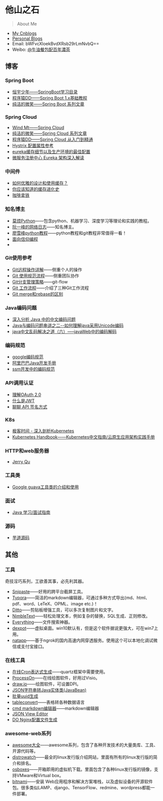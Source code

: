 # 他山之石
> About Me
- [My Cnblogs](http://www.cnblogs.com/Sinte-Beuve/)
- [Personal Blogs](http://furur.xyz)
- Email: bWFvcXloekBvdXRsb29rLmNvbQ==
- Weibo: [@牛油餐包配百年濃茶](https://weibo.com/u/3160001350)

##  博客

###  Spring Boot
- [恒宇少年——SpringBoot学习目录](https://www.jianshu.com/p/9a08417e4e84)
- [程序猿DD——Spring Boot 1.x基础教程](http://blog.didispace.com/spring-boot-learning-1x/)
- [纯洁的微笑——Spring Boot 系列文章](http://www.ityouknow.com/spring-boot.html)

###  Spring Cloud
- [Wind Mt——Spring Cloud](https://windmt.com/tags/Spring-Cloud/page/3/)
- [纯洁的微笑——Spring Cloud 系列文章](http://www.ityouknow.com/spring-cloud)
- [程序猿DD——Spring Cloud 从入门到精通](http://blog.didispace.com/spring-cloud-learning/)
- [Hystrix 配置属性参考](http://zyouwei.com/技术笔记/Java/Hystrix-configuration.html)
- [eureka缓存细节以及生产环境的最佳配置](http://bhsc881114.github.io/2018/04/01/eureka缓存细节以及生产环境的最佳配置)
- [微服务注册中心 Eureka 架构深入解读](https://www.infoq.cn/article/jlDJQ*3wtN2PcqTDyokh)

### 中间件
- [如何优雅的设计和使用缓存？](https://juejin.im/post/5b849878e51d4538c77a974a)
- [你应该知道的缓存进化史](https://juejin.im/post/5b7593496fb9a009b62904fa)
- [咖啡拿铁](https://juejin.im/user/57e4a4e80e3dd9005809b6fb)

###  知名博主
- [莫烦Python](https://morvanzhou.github.io/)——包含python、机器学习、深度学习等理论和实践的教程。
- [阮一峰的网络日志](http://www.ruanyifeng.com/blog/)——知名博主。
- [廖雪峰python教程](https://www.liaoxuefeng.com)——python教程和git教程非常值得一看！
- [面向信仰编程](https://draveness.me/)
- 
###  Git使用参考
- [Git远程操作详解](http://www.ruanyifeng.com/blog/2014/06/git_remote.html)——侧重个人的操作
- [Git 使用规范流程](http://www.ruanyifeng.com/blog/2015/08/git-use-process.html)——侧重团队协作
- [Git分支管理策略](http://www.ruanyifeng.com/blog/2012/07/git.html)——git-flow
- [Git 工作流程](http://www.ruanyifeng.com/blog/2015/12/git-workflow.html)——介绍了三种Git工作流程
- [Git merge和rebase的区别](http://gitbook.liuhui998.com/4_2.html)

###  Java编码问题
- [深入分析 Java 中的中文编码问题](https://www.ibm.com/developerworks/cn/java/j-lo-chinesecoding/index.html)
- [Java与编码问题串讲之二--如何理解java采用Unicode编码](http://blog.csdn.net/shijinupc/article/details/7679945)
- [java中文乱码解决之道（六）—–javaWeb中的编码解码](http://cmsblogs.com/?p=1510)

###  编码规范
- [google编码规范](https://github.com/google/styleguide)
- [阿里巴巴Java开发手册](https://pan.baidu.com/s/1nuZZrNN) 
- [ssm开发中的编码规范](https://zhuanlan.zhihu.com/c_120823325)

###  API调用认证
- [理解OAuth 2.0](http://www.ruanyifeng.com/blog/2014/05/oauth_2_0.html)
- [什么是JWT](http://www.jianshu.com/p/576dbf44b2ae)
- [聊聊 API 签名方式](https://www.cnblogs.com/Sinte-Beuve/p/12093307.html)

### K8s
- [极客时间 - 深入剖析Kubernetes](https://time.geekbang.org/column/intro/116)
- [Kubernetes Handbook——Kubernetes中文指南/云原生应用架构实践手册](https://jimmysong.io/kubernetes-handbook/)

### HTTP和web服务器
- [Jerry Qu](https://imququ.com/post/series.html)

### 工具类
- [Google guava工具类的介绍和使用](https://juejin.im/post/5b8823c4e51d4538b7766bfa)

### 面试
- [Java 学习/面试指南](https://snailclimb.gitee.io/javaguide/#/)

### 源码
- [芋道源码](http://www.iocoder.cn/)

##  其他

### 工具
奇技淫巧系列，工欲善其事，必先利其器。
- [Snipaste](https://www.snipaste.com/)——好用的跨平台截屏工具。
- [Typora](https://www.typora.io/)——简洁的markdown编辑器，可通过多种方式导出(md、html、pdf、word、LeTeX、OPML、image etc.)！
- [Ditto](http://ditto-cp.sourceforge.net/)——剪贴板增强工具，可以多次复制图片和文字。
- [NimbleText](http://nimbletext.com/)——轻松处理文本，例如复杂的替换，SQL生成、正则修改。
- [Everything](http://www.voidtools.com/)——文件搜索神器。
- [dexpot](http://www.dexpot.de/)——虚拟桌面。win10默认有，但是这个软件据说更强大，可在win7上用。
- [natapp](https://natapp.cn/)——基于ngrok的国内高速内网穿透服务。使用这个可以本地化调试微信或支付宝接口。

### 在线工具
- [在线Cron表达式生成](http://cron.qqe2.com/)——quartz框架中需要使用。
- [ProcessOn](https://www.processon.com/)——在线绘图软件，好用过Visio。
- [draw.io](https://www.draw.io/)——绘图软件，可设置DPI。
- [JSON字符串转Java实体类(JavaBean)](https://www.bejson.com/json2javapojo/new/)
- [批量uuid生成](http://www.uuid.online/)
- [tableconvert](https://tableconvert.com/)——表格转各种数据语言
- [cmd markdown编辑器](https://www.zybuluo.com)——markdown编辑器
- [JSON View Editor](http://www.jsonohyeah.com/)
- [DO Nginx配置文件生成](https://www.digitalocean.com/community/tools/nginx)

### awesome-web系列
- [awesome大全](https://github.com/sindresorhus/awesome)——awesome系列，包含了各种开发技术的大量类库、工具、开源代码等。
- [distrowatch](http://distrowatch.com/)——最全的linux发行版介绍网站，里面有所有的linux发行版的简介和排名。
- [osboxes](http://www.osboxes.org/)——开箱即用的虚拟机下载。里面包含了各种linux发行版的镜像，支持VMware和Virtual box。
- [bitnami](https://bitnami.com/)——安装 Web应用程序和解决方案堆栈，以及虚拟设备的开源软件包。很多类似LAMP、django、TensorFlow、redmine、wordpress都能一件部署。


